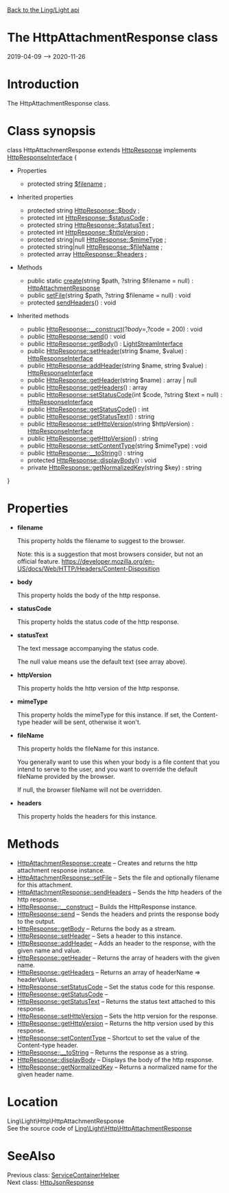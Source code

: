 [Back to the Ling/Light api](https://github.com/lingtalfi/Light/blob/master/doc/api/Ling/Light.md)



The HttpAttachmentResponse class
================
2019-04-09 --> 2020-11-26






Introduction
============

The HttpAttachmentResponse class.



Class synopsis
==============


class <span class="pl-k">HttpAttachmentResponse</span> extends [HttpResponse](https://github.com/lingtalfi/Light/blob/master/doc/api/Ling/Light/Http/HttpResponse.md) implements [HttpResponseInterface](https://github.com/lingtalfi/Light/blob/master/doc/api/Ling/Light/Http/HttpResponseInterface.md) {

- Properties
    - protected string [$filename](#property-filename) ;

- Inherited properties
    - protected string [HttpResponse::$body](#property-body) ;
    - protected int [HttpResponse::$statusCode](#property-statusCode) ;
    - protected string [HttpResponse::$statusText](#property-statusText) ;
    - protected int [HttpResponse::$httpVersion](#property-httpVersion) ;
    - protected string|null [HttpResponse::$mimeType](#property-mimeType) ;
    - protected string|null [HttpResponse::$fileName](#property-fileName) ;
    - protected array [HttpResponse::$headers](#property-headers) ;

- Methods
    - public static [create](https://github.com/lingtalfi/Light/blob/master/doc/api/Ling/Light/Http/HttpAttachmentResponse/create.md)(string $path, ?string $filename = null) : [HttpAttachmentResponse](https://github.com/lingtalfi/Light/blob/master/doc/api/Ling/Light/Http/HttpAttachmentResponse.md)
    - public [setFile](https://github.com/lingtalfi/Light/blob/master/doc/api/Ling/Light/Http/HttpAttachmentResponse/setFile.md)(string $path, ?string $filename = null) : void
    - protected [sendHeaders](https://github.com/lingtalfi/Light/blob/master/doc/api/Ling/Light/Http/HttpAttachmentResponse/sendHeaders.md)() : void

- Inherited methods
    - public [HttpResponse::__construct](https://github.com/lingtalfi/Light/blob/master/doc/api/Ling/Light/Http/HttpResponse/__construct.md)(?$body = , ?$code = 200) : void
    - public [HttpResponse::send](https://github.com/lingtalfi/Light/blob/master/doc/api/Ling/Light/Http/HttpResponse/send.md)() : void
    - public [HttpResponse::getBody](https://github.com/lingtalfi/Light/blob/master/doc/api/Ling/Light/Http/HttpResponse/getBody.md)() : [LightStreamInterface](https://github.com/lingtalfi/Light/blob/master/doc/api/Ling/Light/Stream/LightStreamInterface.md)
    - public [HttpResponse::setHeader](https://github.com/lingtalfi/Light/blob/master/doc/api/Ling/Light/Http/HttpResponse/setHeader.md)(string $name, $value) : [HttpResponseInterface](https://github.com/lingtalfi/Light/blob/master/doc/api/Ling/Light/Http/HttpResponseInterface.md)
    - public [HttpResponse::addHeader](https://github.com/lingtalfi/Light/blob/master/doc/api/Ling/Light/Http/HttpResponse/addHeader.md)(string $name, string $value) : [HttpResponseInterface](https://github.com/lingtalfi/Light/blob/master/doc/api/Ling/Light/Http/HttpResponseInterface.md)
    - public [HttpResponse::getHeader](https://github.com/lingtalfi/Light/blob/master/doc/api/Ling/Light/Http/HttpResponse/getHeader.md)(string $name) : array | null
    - public [HttpResponse::getHeaders](https://github.com/lingtalfi/Light/blob/master/doc/api/Ling/Light/Http/HttpResponse/getHeaders.md)() : array
    - public [HttpResponse::setStatusCode](https://github.com/lingtalfi/Light/blob/master/doc/api/Ling/Light/Http/HttpResponse/setStatusCode.md)(int $code, ?string $text = null) : [HttpResponseInterface](https://github.com/lingtalfi/Light/blob/master/doc/api/Ling/Light/Http/HttpResponseInterface.md)
    - public [HttpResponse::getStatusCode](https://github.com/lingtalfi/Light/blob/master/doc/api/Ling/Light/Http/HttpResponse/getStatusCode.md)() : int
    - public [HttpResponse::getStatusText](https://github.com/lingtalfi/Light/blob/master/doc/api/Ling/Light/Http/HttpResponse/getStatusText.md)() : string
    - public [HttpResponse::setHttpVersion](https://github.com/lingtalfi/Light/blob/master/doc/api/Ling/Light/Http/HttpResponse/setHttpVersion.md)(string $httpVersion) : [HttpResponseInterface](https://github.com/lingtalfi/Light/blob/master/doc/api/Ling/Light/Http/HttpResponseInterface.md)
    - public [HttpResponse::getHttpVersion](https://github.com/lingtalfi/Light/blob/master/doc/api/Ling/Light/Http/HttpResponse/getHttpVersion.md)() : string
    - public [HttpResponse::setContentType](https://github.com/lingtalfi/Light/blob/master/doc/api/Ling/Light/Http/HttpResponse/setContentType.md)(string $mimeType) : void
    - public [HttpResponse::__toString](https://github.com/lingtalfi/Light/blob/master/doc/api/Ling/Light/Http/HttpResponse/__toString.md)() : string
    - protected [HttpResponse::displayBody](https://github.com/lingtalfi/Light/blob/master/doc/api/Ling/Light/Http/HttpResponse/displayBody.md)() : void
    - private [HttpResponse::getNormalizedKey](https://github.com/lingtalfi/Light/blob/master/doc/api/Ling/Light/Http/HttpResponse/getNormalizedKey.md)(string $key) : string

}




Properties
=============

- <span id="property-filename"><b>filename</b></span>

    This property holds the filename to suggest to the browser.
    
    Note: this is a suggestion that most browsers consider, but not an official feature.
    https://developer.mozilla.org/en-US/docs/Web/HTTP/Headers/Content-Disposition
    
    

- <span id="property-body"><b>body</b></span>

    This property holds the body of the http response.
    
    

- <span id="property-statusCode"><b>statusCode</b></span>

    This property holds the status code of the http response.
    
    

- <span id="property-statusText"><b>statusText</b></span>

    The text message accompanying the status code.
    
    The null value means use the default text (see array above).
    
    

- <span id="property-httpVersion"><b>httpVersion</b></span>

    This property holds the http version of the http response.
    
    

- <span id="property-mimeType"><b>mimeType</b></span>

    This property holds the mimeType for this instance.
    If set, the Content-type header will be sent, otherwise it won't.
    
    

- <span id="property-fileName"><b>fileName</b></span>

    This property holds the fileName for this instance.
    
    You generally want to use this when your body is a file content
    that you intend to serve to the user, and you want to override the default fileName provided by the browser.
    
    If null, the browser fileName will not be overridden.
    
    

- <span id="property-headers"><b>headers</b></span>

    This property holds the headers for this instance.
    
    



Methods
==============

- [HttpAttachmentResponse::create](https://github.com/lingtalfi/Light/blob/master/doc/api/Ling/Light/Http/HttpAttachmentResponse/create.md) &ndash; Creates and returns the http attachment response instance.
- [HttpAttachmentResponse::setFile](https://github.com/lingtalfi/Light/blob/master/doc/api/Ling/Light/Http/HttpAttachmentResponse/setFile.md) &ndash; Sets the file and optionally filename for this attachment.
- [HttpAttachmentResponse::sendHeaders](https://github.com/lingtalfi/Light/blob/master/doc/api/Ling/Light/Http/HttpAttachmentResponse/sendHeaders.md) &ndash; Sends the http headers of the http response.
- [HttpResponse::__construct](https://github.com/lingtalfi/Light/blob/master/doc/api/Ling/Light/Http/HttpResponse/__construct.md) &ndash; Builds the HttpResponse instance.
- [HttpResponse::send](https://github.com/lingtalfi/Light/blob/master/doc/api/Ling/Light/Http/HttpResponse/send.md) &ndash; Sends the headers and prints the response body to the output.
- [HttpResponse::getBody](https://github.com/lingtalfi/Light/blob/master/doc/api/Ling/Light/Http/HttpResponse/getBody.md) &ndash; Returns the body as a stream.
- [HttpResponse::setHeader](https://github.com/lingtalfi/Light/blob/master/doc/api/Ling/Light/Http/HttpResponse/setHeader.md) &ndash; Sets a header to this instance.
- [HttpResponse::addHeader](https://github.com/lingtalfi/Light/blob/master/doc/api/Ling/Light/Http/HttpResponse/addHeader.md) &ndash; Adds an header to the response, with the given name and value.
- [HttpResponse::getHeader](https://github.com/lingtalfi/Light/blob/master/doc/api/Ling/Light/Http/HttpResponse/getHeader.md) &ndash; Returns the array of headers with the given name.
- [HttpResponse::getHeaders](https://github.com/lingtalfi/Light/blob/master/doc/api/Ling/Light/Http/HttpResponse/getHeaders.md) &ndash; Returns an array of headerName => headerValues.
- [HttpResponse::setStatusCode](https://github.com/lingtalfi/Light/blob/master/doc/api/Ling/Light/Http/HttpResponse/setStatusCode.md) &ndash; Set the status code for this response.
- [HttpResponse::getStatusCode](https://github.com/lingtalfi/Light/blob/master/doc/api/Ling/Light/Http/HttpResponse/getStatusCode.md) &ndash; 
- [HttpResponse::getStatusText](https://github.com/lingtalfi/Light/blob/master/doc/api/Ling/Light/Http/HttpResponse/getStatusText.md) &ndash; Returns the status text attached to this response.
- [HttpResponse::setHttpVersion](https://github.com/lingtalfi/Light/blob/master/doc/api/Ling/Light/Http/HttpResponse/setHttpVersion.md) &ndash; Sets the http version for the response.
- [HttpResponse::getHttpVersion](https://github.com/lingtalfi/Light/blob/master/doc/api/Ling/Light/Http/HttpResponse/getHttpVersion.md) &ndash; Returns the http version used by this response.
- [HttpResponse::setContentType](https://github.com/lingtalfi/Light/blob/master/doc/api/Ling/Light/Http/HttpResponse/setContentType.md) &ndash; Shortcut to set the value of the Content-type header.
- [HttpResponse::__toString](https://github.com/lingtalfi/Light/blob/master/doc/api/Ling/Light/Http/HttpResponse/__toString.md) &ndash; Returns the response as a string.
- [HttpResponse::displayBody](https://github.com/lingtalfi/Light/blob/master/doc/api/Ling/Light/Http/HttpResponse/displayBody.md) &ndash; Displays the body of the http response.
- [HttpResponse::getNormalizedKey](https://github.com/lingtalfi/Light/blob/master/doc/api/Ling/Light/Http/HttpResponse/getNormalizedKey.md) &ndash; Returns a normalized name for the given header name.





Location
=============
Ling\Light\Http\HttpAttachmentResponse<br>
See the source code of [Ling\Light\Http\HttpAttachmentResponse](https://github.com/lingtalfi/Light/blob/master/Http/HttpAttachmentResponse.php)



SeeAlso
==============
Previous class: [ServiceContainerHelper](https://github.com/lingtalfi/Light/blob/master/doc/api/Ling/Light/Helper/ServiceContainerHelper.md)<br>Next class: [HttpJsonResponse](https://github.com/lingtalfi/Light/blob/master/doc/api/Ling/Light/Http/HttpJsonResponse.md)<br>
